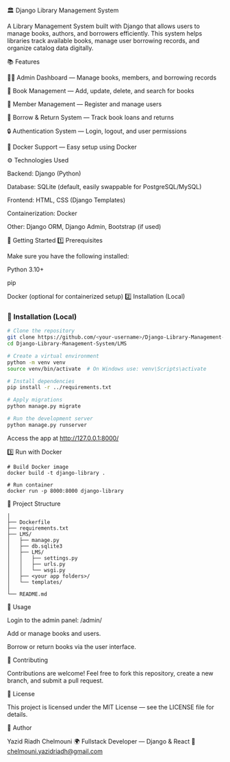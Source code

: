 🏛️ Django Library Management System

A Library Management System built with Django that allows users to manage books, authors, and borrowers efficiently.
This system helps libraries track available books, manage user borrowing records, and organize catalog data digitally.

📚 Features

🧑‍💼 Admin Dashboard — Manage books, members, and borrowing records

📖 Book Management — Add, update, delete, and search for books

👥 Member Management — Register and manage users

🔄 Borrow & Return System — Track book loans and returns

🔒 Authentication System — Login, logout, and user permissions

🐳 Docker Support — Easy setup using Docker

⚙️ Technologies Used

Backend: Django (Python)

Database: SQLite (default, easily swappable for PostgreSQL/MySQL)

Frontend: HTML, CSS (Django Templates)

Containerization: Docker

Other: Django ORM, Django Admin, Bootstrap (if used)

🚀 Getting Started
1️⃣ Prerequisites

Make sure you have the following installed:

Python 3.10+

pip

Docker
 (optional for containerized setup)
2️⃣ Installation (Local)

### 🧰 Installation (Local)

```bash
# Clone the repository
git clone https://github.com/<your-username>/Django-Library-Management-System.git
cd Django-Library-Management-System/LMS

# Create a virtual environment
python -m venv venv
source venv/bin/activate  # On Windows use: venv\Scripts\activate

# Install dependencies
pip install -r ../requirements.txt

# Apply migrations
python manage.py migrate

# Run the development server
python manage.py runserver
```
Access the app at http://127.0.0.1:8000/

3️⃣ Run with Docker
```
# Build Docker image
docker build -t django-library .

# Run container
docker run -p 8000:8000 django-library
```
🧩 Project Structure
```Django-Library-Management-System/
│
├── Dockerfile
├── requirements.txt
├── LMS/
│   ├── manage.py
│   ├── db.sqlite3
│   ├── LMS/
│   │   ├── settings.py
│   │   ├── urls.py
│   │   └── wsgi.py
│   ├── <your app folders>/
│   └── templates/
│
└── README.md
```
🧪 Usage

Login to the admin panel: /admin/

Add or manage books and users.

Borrow or return books via the user interface.

🤝 Contributing

Contributions are welcome!
Feel free to fork this repository, create a new branch, and submit a pull request.

📜 License

This project is licensed under the MIT License — see the LICENSE file for details.

👤 Author

Yazid Riadh Chelmouni
🌍 Fullstack Developer — Django & React
📧 chelmouni.yazidriadh@gmail.com
